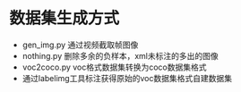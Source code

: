 # 数据集生成方式
* gen_img.py 通过视频截取帧图像
* nothing.py  删除多余的负样本，xml未标注的多出的图像
* voc2coco.py voc格式数据集转换为coco数据集格式
* 通过labelimg工具标注获得原始的voc数据集格式自建数据集